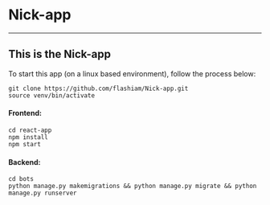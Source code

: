 # Nick-app

---

## This is the Nick-app

To start this app (on a linux based environment), follow the process below:

```
git clone https://github.com/flashiam/Nick-app.git
source venv/bin/activate
```

#### Frontend:

```
cd react-app
npm install
npm start
```

#### Backend:

```
cd bots
python manage.py makemigrations && python manage.py migrate && python manage.py runserver
```
